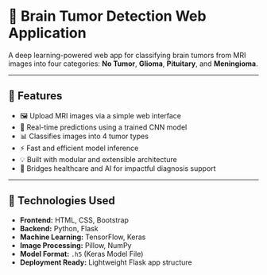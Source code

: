 # 🧠 Brain Tumor Detection Web Application

A deep learning-powered web app for classifying brain tumors from MRI images into four categories: **No Tumor**, **Glioma**, **Pituitary**, and **Meningioma**.

---

## 🚀 Features

- 🖼️ Upload MRI images via a simple web interface  
- 🤖 Real-time predictions using a trained CNN model  
- 📊 Classifies images into 4 tumor types  
- ⚡ Fast and efficient model inference  
- 💡 Built with modular and extensible architecture  
- 🧠 Bridges healthcare and AI for impactful diagnosis support  

---

## 🧰 Technologies Used

- **Frontend:** HTML, CSS, Bootstrap  
- **Backend:** Python, Flask  
- **Machine Learning:** TensorFlow, Keras  
- **Image Processing:** Pillow, NumPy  
- **Model Format:** `.h5` (Keras Model File)  
- **Deployment Ready:** Lightweight Flask app structure 
